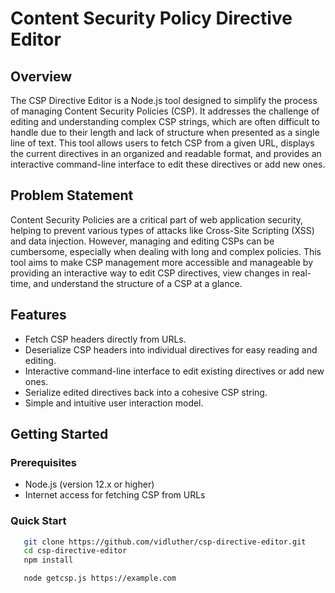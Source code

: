 # Content Security Policy Directive Editor

## Overview

The CSP Directive Editor is a Node.js tool designed to simplify the process of managing Content Security Policies (CSP). It addresses the challenge of editing and understanding complex CSP strings, which are often difficult to handle due to their length and lack of structure when presented as a single line of text. This tool allows users to fetch CSP from a given URL, displays the current directives in an organized and readable format, and provides an interactive command-line interface to edit these directives or add new ones.

## Problem Statement

Content Security Policies are a critical part of web application security, helping to prevent various types of attacks like Cross-Site Scripting (XSS) and data injection. However, managing and editing CSPs can be cumbersome, especially when dealing with long and complex policies. This tool aims to make CSP management more accessible and manageable by providing an interactive way to edit CSP directives, view changes in real-time, and understand the structure of a CSP at a glance.

## Features

- Fetch CSP headers directly from URLs.
- Deserialize CSP headers into individual directives for easy reading and editing.
- Interactive command-line interface to edit existing directives or add new ones.
- Serialize edited directives back into a cohesive CSP string.
- Simple and intuitive user interaction model.

## Getting Started

### Prerequisites

- Node.js (version 12.x or higher)
- Internet access for fetching CSP from URLs

### Quick Start

```bash
   git clone https://github.com/vidluther/csp-directive-editor.git
   cd csp-directive-editor
   npm install

   node getcsp.js https://example.com 
```
